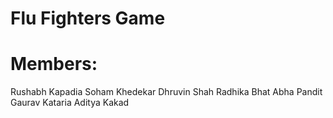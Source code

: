 # Flu Fighters Game

# Members:
Rushabh Kapadia
Soham Khedekar
Dhruvin Shah
Radhika Bhat
Abha Pandit
Gaurav Kataria
Aditya Kakad
